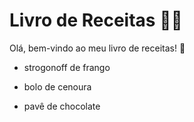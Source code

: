 # Livro de Receitas :woman_cook: 

Olá, bem-vindo ao meu livro de receitas! :wave:

- strogonoff de frango

- bolo de cenoura

- pavê de chocolate

  

